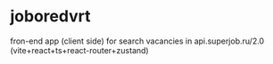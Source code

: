 # joboredvrt
 fron-end app (client side) for search vacancies in 	api.superjob.ru/2.0 (vite+react+ts+react-router+zustand)
